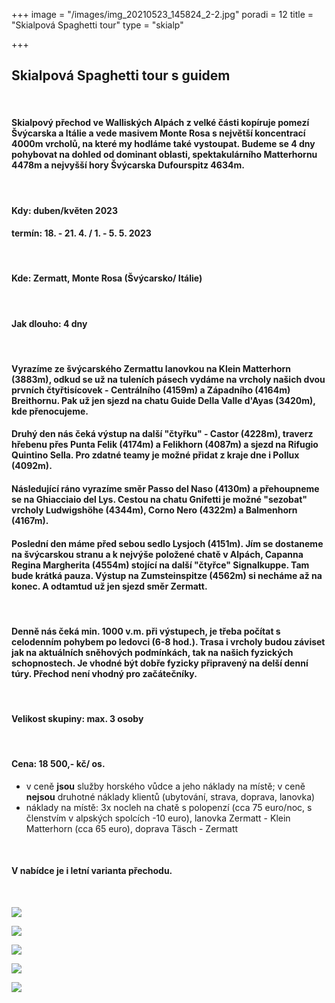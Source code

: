 +++
image = "/images/img_20210523_145824_2-2.jpg"
poradi = 12
title = "Skialpová Spaghetti tour"
type = "skialp"

+++
## **Skialpová Spaghetti tour s guidem**

&nbsp;

#### Skialpový přechod ve Walliských Alpách z velké části kopíruje pomezí Švýcarska a Itálie a vede masivem Monte Rosa s největší koncentrací 4000m vrcholů, na které my hodláme také vystoupat. Budeme se 4 dny pohybovat na dohled od dominant oblasti, spektakulárního Matterhornu 4478m a nejvyšší hory Švýcarska Dufourspitz 4634m.

&nbsp;

#### **Kdy: duben/květen 2023**

#### **termín: 18. - 21. 4. / 1. - 5. 5. 2023**

&nbsp;

#### **Kde:** Zermatt, Monte Rosa (Švýcarsko/ Itálie)

&nbsp;

#### **Jak dlouho: 4 dny**

&nbsp;

#### Vyrazíme ze švýcarského Zermattu lanovkou na Klein Matterhorn (3883m), odkud se už na tuleních pásech vydáme na vrcholy našich dvou prvních čtyřtisícovek - Centrálního (4159m) a Západního (4164m) Breithornu. Pak už jen sjezd na chatu Guide Della Valle d'Ayas (3420m), kde přenocujeme.

#### Druhý den nás čeká výstup na další "čtyřku" - Castor (4228m), traverz hřebenu přes Punta Felik (4174m) a Felikhorn (4087m) a sjezd na Rifugio Quintino Sella. Pro zdatné teamy je možné přidat z kraje dne i Pollux (4092m).

#### Následující ráno vyrazíme směr Passo del Naso (4130m) a přehoupneme se na Ghiacciaio del Lys. Cestou na chatu Gnifetti je možné "sezobat" vrcholy Ludwigshöhe (4344m), Corno Nero (4322m) a Balmenhorn (4167m).

#### Poslední den máme před sebou sedlo Lysjoch (4151m). Jím se dostaneme na švýcarskou stranu a k nejvýše položené chatě v Alpách, Capanna Regina Margherita (4554m) stojící na další "čtyřce" Signalkuppe. Tam bude krátká pauza. Výstup na Zumsteinspitze (4562m) si necháme až na konec. A odtamtud už jen sjezd směr Zermatt.

&nbsp;

#### Denně nás čeká min. 1000 v.m. při výstupech, je třeba počítat s celodenním pohybem po ledovci (6-8 hod.). Trasa i vrcholy budou záviset jak na aktuálních sněhových podmínkách, tak na našich fyzických schopnostech. Je vhodné být dobře fyzicky připravený na delší denní túry. Přechod není vhodný pro začátečníky.

&nbsp;

#### **Velikost skupiny:** max. 3 osoby

&nbsp;

#### **Cena:** **18 500,- kč/ os.**

* v ceně **jsou** služby horského vůdce a jeho náklady na místě; v ceně **nejsou** druhotné náklady klientů (ubytování, strava, doprava, lanovka)
* náklady na místě: 3x nocleh na chatě s polopenzí (cca 75 euro/noc, s členstvím v alpských spolcích -10 euro), lanovka Zermatt - Klein Matterhorn (cca 65 euro), doprava Täsch - Zermatt

&nbsp;

#### **V nabídce je i letní varianta přechodu.**

&nbsp;

![](/images/img_20210525_103020_3-2.jpg)

![](/images/img_20210523_151624_4-2.jpg)

![](/images/img_20210523_152318_5-2.jpg)

![](/images/img_20210523_145850_5-2.jpg)

![](/images/img_20210525_061021_0-2.jpg)